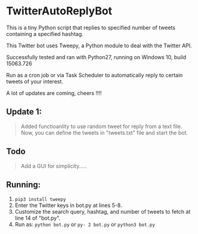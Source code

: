 # TwitterAutoReplyBot
This is a tiny Python script that replies to specified number of tweets containing a specified hashtag.

This Twitter bot uses Tweepy, a Python module to deal with the Twitter API.

Successfully tested and ran with Python27, running on Windows 10, build 15063.726

Run as a cron job or via Task Scheduler to automatically reply to certain tweets of your interest.

A lot of updates are coming, cheers !!!!

## Update 1:
>Added functioanlity to use random tweet for reply from a text file.
 Now, you can define the tweets in "tweets.txt" file and start the bot.
 
## Todo
> Add a GUI for simplicity.....

## Running:

1. `pip3 install tweepy`
2. Enter the Twitter keys in bot.py at lines 5-8.
3. Customize the search query, hashtag, and number of tweets to fetch at line 14 of "bot.py".
4. Run as:  `python bot.py` or `py- 2 bot.py` or `python3 bot.py`
